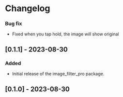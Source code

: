 
# Changelog

### Bug fix
- Fixed when you tap hold, the image will show original

## [0.1.1] - 2023-08-30

### Added
- Initial release of the image_filter_pro package.

## [0.1.0] - 2023-08-30
